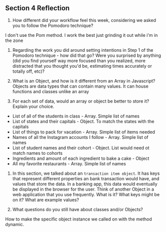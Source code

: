 ## Section 4 Reflection

1. How different did your workflow feel this week, considering we asked you to follow the Pomodoro technique?

I don't use the Pom method. I work the best just grinding it out while i'm in the zone

1. Regarding the work you did around setting intentions in Step 1 of the Pomodoro technique - how did that go? Were you surprised by anything (did you find yourself way more focused than you realized, more distracted that you thought you'd be, estimating times accurately or totally off, etc)?

1. What is an Object, and how is it different from an Array in Javascript?
Objects are data types that can contain many values. It can house functions and classes unlike an array

1. For each set of data, would an array or object be better to store it? Explain your choice.

  * List of all of the students in class - Array. Simple list of names 
  * List of states and their capitals - Object. To match the states with the capitals
  * List of things to pack for vacation - Array. Simple list of items needed
  * Names of all the Instagram accounts I follow - Array. Simple list of names
  * List of student names and their cohort - Object. List would need ot match names to cohorts
  * Ingredients and amount of each ingredient to bake a cake - Object
  * All my favorite restaurants - Array. Simple list of names

1. In this section, we talked about an `transaction item object`. It has keys that represent different properties an bank transaction would have, and values that store the data. In a banking app, this data would eventually be displayed in the browser for the user. Think of another Object in a web application that you use frequently. What is it? What keys might be on it? What are example values? 


1. What questions do you still have about classes and/or Objects?


How to make the specific object instance we called on with the method dynamic. 